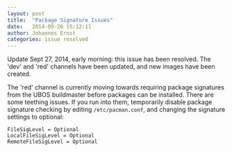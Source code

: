 ```yaml
---
layout: post
title:  "Package Signature Issues"
date:   2014-09-26 15:12:11
author: Johannes Ernst
categories: issue resolved
---
```


Update Sept 27, 2014, early morning: this issue has been resolved. The 'dev' and 'red'
channels have been updated, and new images have been created.

The 'red' channel is currently moving towards requiring package signatures from the UBOS
buildmaster before packages can be installed. There are some teething issues. If you run
into them, temporarily disable package signature checking by editing `/etc/pacman.conf`,
and changing the signature settings to optional:

~~~~~
FileSigLevel = Optional
LocalFileSigLevel = Optional
RemoteFileSigLevel = Optional
~~~~~
